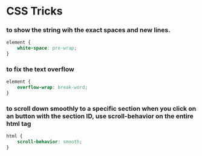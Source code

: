 # CSS Tricks

### to show the string wih the exact spaces and new lines.

```css
element {
    white-space: pre-wrap;
}
```

### to fix the text overflow
```css
element {
    overflow-wrap: break-word;
}

```
### to scroll down smoothly to a specific section when you click on an button with the section ID, use scroll-behavior on the entire html tag
```css
html {
	scroll-behavior: smooth;
}
```
